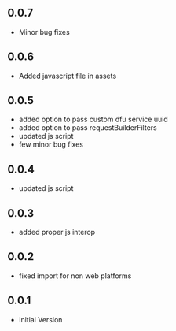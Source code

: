 ## 0.0.7

- Minor bug fixes

## 0.0.6

- Added javascript file in assets

## 0.0.5

- added option to pass custom dfu service uuid
- added option to pass requestBuilderFilters
- updated js script
- few minor bug fixes

## 0.0.4

- updated js script

## 0.0.3

- added proper js interop

## 0.0.2

- fixed import for non web platforms

## 0.0.1

- initial Version
